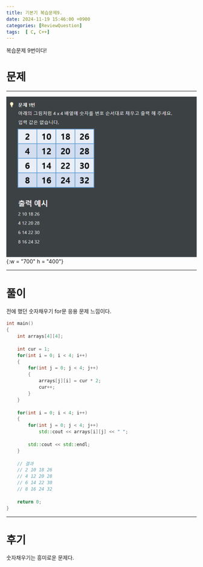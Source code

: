 ```yaml
---
title: 기본기 복습문제9.
date: 2024-11-19 15:46:00 +0900
categories: [ReviewQuestion]  
tags:  [ C, C++]
---
```

복습문제 9번이다!

# 문제   
---------------------------------------
![DeskTop View](/assets/img/ReviewArray1.png){:w = "700" h = "400"}

---------------------------------------

# 풀이

전에 했던 숫자채우기 for문 응용 문제 느낌이다.

```c++
int main()
{
    int arrays[4][4];
    
    int cur = 1;
    for(int i = 0; i < 4; i++)
    {
        for(int j = 0; j < 4; j++)
        {
            arrays[j][i] = cur * 2;
            cur++;
        }
    }

    for(int i = 0; i < 4; i++)
    {
        for(int j = 0; j < 4; j++)
            std::cout << arrays[i][j] << " ";

        std::cout << std::endl;
    }

    // 결과
    // 2 10 18 26
    // 4 12 20 28
    // 6 14 22 30
    // 8 16 24 32

    return 0;
}
```
---------------------------------------

# 후기

숫자채우기는 흥미로운 문제다.

